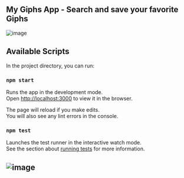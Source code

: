 ## My Giphs App - Search and save your favorite Giphs

  ![image](https://user-images.githubusercontent.com/31043411/200139586-54b78ed0-c527-42ee-86ce-c75b3c392c5a.png)


## Available Scripts

In the project directory, you can run:

### `npm start`

Runs the app in the development mode.\
Open [http://localhost:3000](http://localhost:3000) to view it in the browser.

The page will reload if you make edits.\
You will also see any lint errors in the console.

### `npm test`

Launches the test runner in the interactive watch mode.\
See the section about [running tests](https://facebook.github.io/create-react-app/docs/running-tests) for more information.


## ![image](https://user-images.githubusercontent.com/31043411/200139434-3b544428-bfc8-4cbb-8d4d-81675ef3781e.png)
